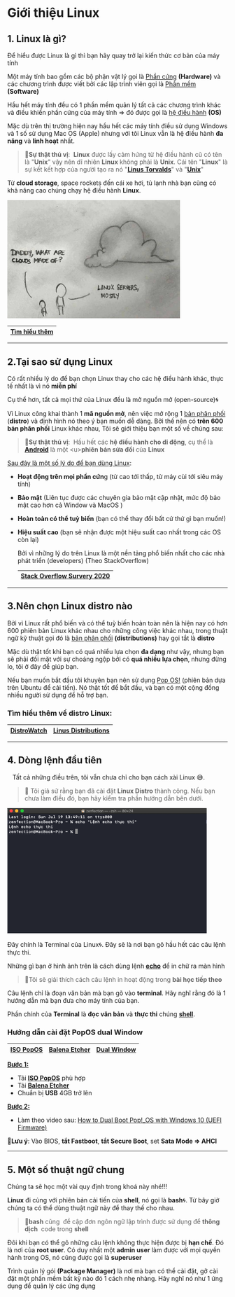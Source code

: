 # Giới thiệu Linux

## 1. Linux là gì?

Để hiểu được Linux là gì thì bạn hãy quay trở lại kiến thức cơ bản của máy tính

Một máy tính bao gồm các bộ phận vật lý gọi là <u>Phần cứng</u> **(Hardware)** và các chương trình được viết bởi các lập trình viên gọi là <u>Phần mềm</u> **(Software)**

Hầu hết máy tính đều có 1 phần mềm quản lý tất cả các chương trình khác và điều khiển phần cứng của máy tính => đó được gọi là <u>hệ điều hành</u> **(OS)**

Mặc dù trên thị trường hiện nay hầu hết các máy tính điều sử dụng Windows và 1 số sử dụng Mac OS (Apple) nhưng với tôi Linux vẫn là hệ điều hành **đa năng** và **linh hoạt** nhất.

> 💎**Sự thật thú vị**:  **Linux** được lấy cảm hứng từ hệ điều hành cũ có tên là "**Unix**" vậy nên dĩ nhiên **Linux** không phải là **Unix**. Cái tên "**Linux**" là sự kết kết hợp của người tạo ra nó "[**Linus Torvalds**](https://vi.wikipedia.org/wiki/Linus_Torvalds)" và "[**Unix**](https://vi.wikipedia.org/wiki/Unix)"

Từ **cloud storage**, space rockets đến cái xe hơi, tủ lạnh nhà bạn cũng có khả năng cao chúng chạy hệ điều hành **Linux**.

<img src="https://raw.githubusercontent.com/Zenfection/Image/master/2020/07/19-15-19-47-19-14-34-15-what-are-cloud-in-cloud-computing-is-made-of-dad.jpeg.jpg" title="" alt="19-14-34-15-what-are-cloud-in-cloud-computing-is-made-of-dad.jpeg.jpg" width="395">

| [Tìm hiểu thêm]((https://www.cyberciti.biz/humour/dad-what-are-clouds-made-of-in-it/)) |
| -------------------------------------------------------------------------------------- |

---

## 2.Tại sao sử dụng Linux

Có rất nhiều lý do để bạn chọn Linux thay cho các hệ điều hành khác, thực tế nhất là vì nó **miễn phí**

Cụ thể hơn, tất cả mọi thứ của Linux đều là mở nguồn mở (open-source)🌀

Vì Linux công khai thành 1 **mã nguồn mở**, nên việc mở rộng 1 <u>bản phân phối</u> (**distro**) và định hình nó theo ý bạn muốn dễ dàng. Bởi thế nên có **trên 600 bản phân phối** Linux khác nhau, Tôi sẽ giới thiệu bạn một số về chúng sau:

> 💎**Sự thật thú vị**:  Hầu hết các **hệ điều hành cho di động**, cụ thể là [**Android**](https://vi.wikipedia.org/wiki/Android_(h%E1%BB%87_%C4%91i%E1%BB%81u_h%C3%A0nh)) là một <u>**phiên bản sửa đổi**</u> của **Linux**

<u>Sau đây là một số lý do để bạn dùng Linux</u>:

- **Hoạt động trên mọi phần cứn**g (từ cao tới thấp, từ máy cùi tới siêu máy tính)

- **Bảo mật** (Liên tục được các chuyên gia bảo mật cập nhật, mức độ bảo mật cao hơn cả Window và MacOS )

- **Hoàn toàn có thể tuỳ biến** (bạn có thể thay đổi bất cứ thứ gì bạn muốn!)

- **Hiệu suất cao** (bạn sẽ nhận được một hiệu suất cao nhất trong các OS còn lại)
  
  Bởi vì những lý do trên Linux là một nền tảng phổ biến nhất cho các nhà phát triển (developers) (Theo StackOverflow)
  
  | [Stack Overflow Survery 2020](https://insights.stackoverflow.com/survey/2020#technology-_-platforms) |
  | ---------------------------------------------------------------------------------------------------- |

---

## 3.Nên chọn Linux distro nào

Bởi vì Linux rất phổ biến và có thể tuỳ biến hoàn toàn nên là hiện nay có hơn 600 phiên bản Linux khác nhau cho những công việc khác nhau, trong thuật ngữ kỹ thuật gọi đó là <u>bản phân phối</u> **(distributions)** hay gọi tắt là **distro**

Mặc dù thật tốt khi bạn có quá nhiều lựa chọn **đa dạng** như vậy, nhưng bạn sẽ phải đối mặt với sự choáng ngộp bởi có **quá nhiều lựa chọn**, nhưng đừng lo, tôi ở đây để giúp bạn.

Nếu bạn muốn bắt đầu tôi khuyên bạn nên sử dụng [Pop OS!](https://pop.system76.com/) (phiên bản dựa trên Ubuntu để cải tiến). Nó thật tốt để bắt đầu, và bạn có một cộng đồng nhiều người sử dụng để hỗ trợ bạn.

### Tìm hiểu thêm về distro Linux:

| [DistroWatch](https://distrowatch.com/) | [Linus Distributions](https://en.wikipedia.org/wiki/List_of_Linux_distributions?wprov=sfla1) |
| --------------------------------------- | -------------------------------------------------------------------------------------------- |

---

## 4. Dòng lệnh đầu tiên

   Tất cả những điều trên, tôi vẫn chưa chỉ cho bạn cách xài Linux 😅.

> 💎 Tôi giả sử rằng bạn đã cài đặt **Linux Distro** thành công. Nếu bạn chưa làm điều đó, bạn hãy kiểm tra phần hướng dẫn bên dưới.

<img title="" src="https://raw.githubusercontent.com/Zenfection/Image/master/2020/07/19-15-20-08-19-14-33-06-A%CC%89nh%20chu%CC%A3p%20Ma%CC%80n%20hi%CC%80nh%202020-07-19%20lu%CC%81c%2014.33.00.png" alt="19-14-33-06-Ảnh chụp Màn hình 2020-07-19 lúc 14.33.00.png" width="456">

Đây chính là Terminal của Linux🌀. Đây sẽ là nơi bạn gõ hầu hết các câu lệnh thực thi. 

Những gì bạn ở hình ảnh trên là cách dùng lệnh **<u>echo</u>** để in chữ ra màn hình

> 💎Tôi sẽ giải thích cách câu lệnh in hoạt động trong **bài học tiếp theo**

Câu lệnh chỉ là đoạn văn bản mà bạn gõ vào **terminal**. Hãy nghĩ rằng đó là 1 hướng dẫn mà bạn đưa cho máy tính của bạn.

Phần chính của **Terminal** là **đọc văn bản** và **thực thi** chúng **<u>shell</u>**.

### Hướng dẫn cài đặt PopOS dual Window

| [ISO PopOS](https://pop.system76.com/) | [Balena Etcher](https://www.balena.io/etcher/) | [Dual Window](https://www.youtube.com/watch?v=PBDpoinL-k8) |
| -------------------------------------- | ---------------------------------------------- | ---------------------------------------------------------- |

<u>**Bước 1:**</u>

- Tải **[ISO PopOS]()** phù hợp
- Tải **[Balena Etcher](https://www.balena.io/etcher/)**
- Chuẩn bị **USB** 4GB trở lên

<u>**Bước 2:**</u>

- Làm theo video sau: [How to Dual Boot Pop!_OS with Windows 10 (UEFI Firmware)](https://www.youtube.com/watch?v=PBDpoinL-k8)

**💎Lưu ý**: Vào BIOS, **tắt Fastboot**, **tắt Secure Boot**, set **Sata Mode => AHCI**

---

## 5. Một số thuật ngữ chung

Chúng ta sẽ học một vài quy định trong khoá này nhé!!!

**Linux** đi cùng với phiên bản cải tiến của **shell**, nó gọi là **bash**🌀. Từ bây giờ chúng ta có thể dùng thuật ngữ này để thay thế cho nhau.

> 💎**bash** cũng  đề cập đơn ngôn ngữ lập trình được sử dụng để **thông dịch**  code trong **shell**

Đôi khi bạn có thể gõ những câu lệnh không thực hiện được bị **hạn chế**. Đó là nơi của **root user**. Có duy nhất một **admin user** làm được với mọi quyền hành trong OS, nó cũng được gọi là **superuser**

Trình quản lý gói **(Package Manager)** là nơi mà bạn có thể cài đặt, gỡ cài đặt một phần mềm bất kỳ nào đó 1 cách nhẹ nhàng. Hãy nghĩ nó như 1 ứng dụng để quản lý các ứng dụng
